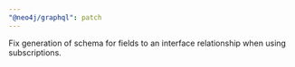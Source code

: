 ```yaml
---
"@neo4j/graphql": patch
---
```


Fix generation of schema for fields to an interface relationship when using subscriptions.
